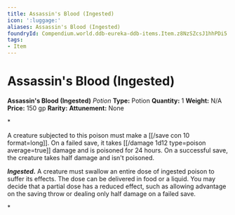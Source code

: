 ```yaml
---
title: Assassin's Blood (Ingested)
icon: ':luggage:'
aliases: Assassin's Blood (Ingested)
foundryId: Compendium.world.ddb-eureka-ddb-items.Item.z8NzSZcsJ1hhPDi5
tags:
- Item
---
```


# Assassin's Blood (Ingested)

**Assassin's Blood (Ingested)**
_Potion_
**Type:** Potion
**Quantity:** 1
**Weight:** N/A
**Price:** 150 gp
**Rarity:** 
**Attunement:** None

*<p>A creature subjected to this poison must make a [[/save con 10 format=long]]. On a failed save, it takes  [[/damage 1d12 type=poison average=true]] damage and is poisoned for 24 hours. On a successful save, the creature takes half damage and isn't poisoned.

***Ingested.*** A creature must swallow an entire dose of ingested poison to suffer its effects. The dose can be delivered in food or a liquid. You may decide that a partial dose has a reduced effect, such as allowing advantage on the saving throw or dealing only half damage on a failed save.</p>*
